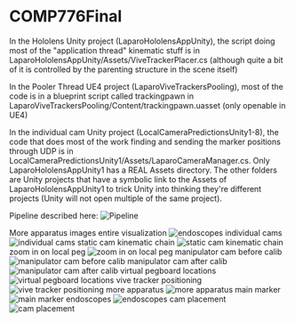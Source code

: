 # COMP776Final

In the Hololens Unity project (LaparoHololensAppUnity), the script doing most of the "application thread" kinematic stuff is in LaparoHololensAppUnity/Assets/ViveTrackerPlacer.cs (although quite a bit of it is controlled by the parenting structure in the scene itself)

In the Pooler Thread UE4 project (LaparoViveTrackersPooling), most of the code is in a blueprint script called trackingpawn in LaparoViveTrackersPooling/Content/trackingpawn.uasset (only openable in UE4)

In the individual cam Unity project (LocalCameraPredictionsUnity1-8), the code that does most of the work finding and sending the marker positions through UDP is in LocalCameraPredictionsUnity1/Assets/LaparoCameraManager.cs. Only LaparoHololensAppUnity1 has a REAL Assets directory. The other folders are Unity projects that have a symbolic link to the Assets of LaparoHololensAppUnity1 to trick Unity into thinking they're different projects (Unity will not open multiple of the same project).

Pipeline described here:
![Pipeline](pipeline.png)

More apparatus images
entire visualization
![endoscopes](__images/vis.png)
individual cams
![individual cams](__images\indivcams.png)
static cam kinematic chain
![static cam kinematic chain](__images\staticcam.png)
zoom in on local peg
![zoom in on local peg](__images\localpeg.jpg)
manipulator cam before calib
![manipulator cam before calib](__images\dyncam1.png)
manipulator cam after calib
![manipulator cam after calib](__images\dyncam2.png)
virtual pegboard locations
![virtual pegboard locations](__images\pegcalib.jpg)
vive tracker positioning
![vive tracker positioning](__images\markercalib.jpg)
more apparatus
![more apparatus](__images\teaser2.png)
main marker
![main marker](__images\mainmarker.png)
endoscopes
![endoscopes](__images\endo.png)
cam placement
![cam placement](__images\cams.jpg)
